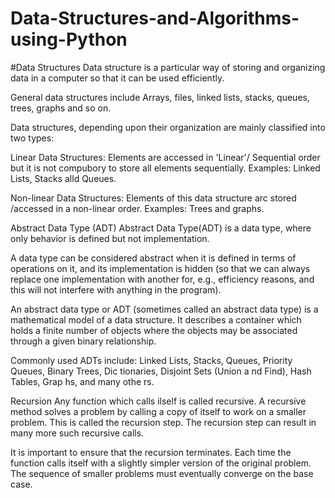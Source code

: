 # Data-Structures-and-Algorithms-using-Python

#Data Structures
Data structure is a particular way of storing and organizing data in a computer so that it can be used efficiently.

General data structures include Arrays, files, linked lists, stacks, queues, trees, graphs and so on.

Data structures, depending upon their organization are mainly classified into two types:

Linear Data Structures:
Elements are accessed in 'Linear'/ Sequential order but it is not compubory to store all elements sequentially. Examples: Linked Lists, Stacks alld Queues.

Non-linear Data Structures:
Elements of this data structure arc stored /accessed in a non-linear order. Examples: Trees and graphs.

Abstract Data Type (ADT)
Abstract Data Type(ADT) is a data type, where only behavior is defined but not implementation.

A data type can be considered abstract when it is defined in terms of operations on it, and its implementation is hidden (so that we can always replace one implementation with another for, e.g., efficiency reasons, and this will not interfere with anything in the program).

An abstract data type or ADT (sometimes called an abstract data type) is a mathematical model of a data structure. It describes a container which holds a finite number of objects where the objects may be associated through a given binary relationship.

Commonly used ADTs include: Linked Lists, Stacks, Queues, Priority Queues, Binary Trees, Dic tionaries, Disjoint Sets (Union a nd Find), Hash Tables, Grap hs, and many othe rs.

Recursion
Any function which calls ilself is called recursive. A recursive method solves a problem by calling a copy of itself to work on a smaller problem. This is called the recursion step. The recursion step can result in many more such recursive calls.

It is important to ensure that the recursion terminates. Each time the function calls itself with a slightly simpler version of the original problem. The sequence of smaller problems must eventually converge on the base case.
